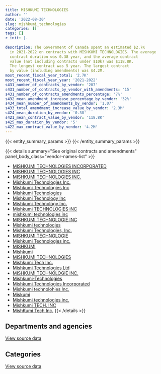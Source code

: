 ```yaml
---
title: MISHKUMI TECHNOLOGIES
author: ''
date: '2022-08-30'
slug: mishkumi_technologies
categories: []
tags: []
r_init: |-
  
description: The Government of Canada spent an estimated $2.7K
  in 2021-2022 on contracts with MISHKUMI TECHNOLOGIES. The average
  contract duration was 0.38 year, and the average contract
  value (not including contracts under $10k) was $118.8K.
  The longest contract was 5 year. The largest contract
  by value (including amendments) was $4.2M.
most_recent_fiscal_year_total: '2.7K'
most_recent_fiscal_year_year: '2021-2022'
s431_number_of_contracts_by_vendor: '207'
s431_number_of_contracts_by_vendor_with_amendments: '15'
s431_number_of_contracts_amendments_percentage: '7%'
s432_mean_amendment_increase_percentage_by_vendor: '32%'
s434_mean_number_of_amendments_by_vendor: '1.07'
s433_total_amendment_increase_value_by_vendor: '2.3M'
s424_mean_duration_by_vendor: '0.38'
s421_mean_contract_value_by_vendor: '118.8K'
s425_max_duration_by_vendor: '5'
s422_max_contract_value_by_vendor: '4.2M'
---
```


<script src="/rmarkdown-libs/htmlwidgets/htmlwidgets.js"></script>
<link href="/rmarkdown-libs/datatables-css/datatables-crosstalk.css" rel="stylesheet" />
<script src="/rmarkdown-libs/datatables-binding/datatables.js"></script>
<script src="/rmarkdown-libs/jquery/jquery-3.6.0.min.js"></script>
<link href="/rmarkdown-libs/dt-core-bootstrap/css/dataTables.bootstrap.min.css" rel="stylesheet" />
<link href="/rmarkdown-libs/dt-core-bootstrap/css/dataTables.bootstrap.extra.css" rel="stylesheet" />
<script src="/rmarkdown-libs/dt-core-bootstrap/js/jquery.dataTables.min.js"></script>
<script src="/rmarkdown-libs/dt-core-bootstrap/js/dataTables.bootstrap.min.js"></script>
<link href="/rmarkdown-libs/crosstalk/css/crosstalk.min.css" rel="stylesheet" />
<script src="/rmarkdown-libs/crosstalk/js/crosstalk.min.js"></script>
<script src="/rmarkdown-libs/htmlwidgets/htmlwidgets.js"></script>
<link href="/rmarkdown-libs/datatables-css/datatables-crosstalk.css" rel="stylesheet" />
<script src="/rmarkdown-libs/datatables-binding/datatables.js"></script>
<script src="/rmarkdown-libs/jquery/jquery-3.6.0.min.js"></script>
<link href="/rmarkdown-libs/dt-core-bootstrap/css/dataTables.bootstrap.min.css" rel="stylesheet" />
<link href="/rmarkdown-libs/dt-core-bootstrap/css/dataTables.bootstrap.extra.css" rel="stylesheet" />
<script src="/rmarkdown-libs/dt-core-bootstrap/js/jquery.dataTables.min.js"></script>
<script src="/rmarkdown-libs/dt-core-bootstrap/js/dataTables.bootstrap.min.js"></script>
<link href="/rmarkdown-libs/crosstalk/css/crosstalk.min.css" rel="stylesheet" />
<script src="/rmarkdown-libs/crosstalk/js/crosstalk.min.js"></script>

{{< entity_summary_params >}}
{{< /entity_summary_params >}}

{{< details summary="See original contracts and amendments" panel_body_class="vendor-names-list" >}}
- [MISHKUMI TECHNOLOGIES INCORPORATED](https://search.open.canada.ca/en/ct/?sort=contract_value_f%20desc&page=1&search_text=%22MISHKUMI%20TECHNOLOGIES%20INCORPORATED%22)
- [MISHKUMI TECHNOLOGIES INC](https://search.open.canada.ca/en/ct/?sort=contract_value_f%20desc&page=1&search_text=%22MISHKUMI%20TECHNOLOGIES%20INC%22)
- [MISHKUMI TECHNOLOGIES INC.](https://search.open.canada.ca/en/ct/?sort=contract_value_f%20desc&page=1&search_text=%22MISHKUMI%20TECHNOLOGIES%20INC.%22)
- [Mishkumi Technologies Inc.](https://search.open.canada.ca/en/ct/?sort=contract_value_f%20desc&page=1&search_text=%22Mishkumi%20Technologies%20Inc.%22)
- [Mishkumi Technologies Inc](https://search.open.canada.ca/en/ct/?sort=contract_value_f%20desc&page=1&search_text=%22Mishkumi%20Technologies%20Inc%22)
- [Mishkumi Technologies](https://search.open.canada.ca/en/ct/?sort=contract_value_f%20desc&page=1&search_text=%22Mishkumi%20Technologies%22)
- [Mishkumi Technology Inc](https://search.open.canada.ca/en/ct/?sort=contract_value_f%20desc&page=1&search_text=%22Mishkumi%20Technology%20Inc%22)
- [Mishkumi Technology Inc.](https://search.open.canada.ca/en/ct/?sort=contract_value_f%20desc&page=1&search_text=%22Mishkumi%20Technology%20Inc.%22)
- [Mishkumi TECHNOLOGIES iNC](https://search.open.canada.ca/en/ct/?sort=contract_value_f%20desc&page=1&search_text=%22Mishkumi%20TECHNOLOGIES%20iNC%22)
- [mishkumi technologies inc](https://search.open.canada.ca/en/ct/?sort=contract_value_f%20desc&page=1&search_text=%22mishkumi%20technologies%20inc%22)
- [MISHKUMI TECHNOLOGIE INC](https://search.open.canada.ca/en/ct/?sort=contract_value_f%20desc&page=1&search_text=%22MISHKUMI%20TECHNOLOGIE%20INC%22)
- [Mishkumi technologies](https://search.open.canada.ca/en/ct/?sort=contract_value_f%20desc&page=1&search_text=%22Mishkumi%20technologies%22)
- [Mishkumi Technologies, Inc.](https://search.open.canada.ca/en/ct/?sort=contract_value_f%20desc&page=1&search_text=%22Mishkumi%20Technologies%2c%20Inc.%22)
- [MISHKUMI TECHNOLOGIE](https://search.open.canada.ca/en/ct/?sort=contract_value_f%20desc&page=1&search_text=%22MISHKUMI%20TECHNOLOGIE%22)
- [Mishkumi Technologies inc.](https://search.open.canada.ca/en/ct/?sort=contract_value_f%20desc&page=1&search_text=%22Mishkumi%20Technologies%20inc.%22)
- [MISHKUMI](https://search.open.canada.ca/en/ct/?sort=contract_value_f%20desc&page=1&search_text=%22MISHKUMI%22)
- [Mishkumi](https://search.open.canada.ca/en/ct/?sort=contract_value_f%20desc&page=1&search_text=%22Mishkumi%22)
- [MISHKUMI TECHNOLOGIES](https://search.open.canada.ca/en/ct/?sort=contract_value_f%20desc&page=1&search_text=%22MISHKUMI%20TECHNOLOGIES%22)
- [Mishkumi Tech Inc.](https://search.open.canada.ca/en/ct/?sort=contract_value_f%20desc&page=1&search_text=%22Mishkumi%20Tech%20Inc.%22)
- [Mishkumi Technologies Ltd](https://search.open.canada.ca/en/ct/?sort=contract_value_f%20desc&page=1&search_text=%22Mishkumi%20Technologies%20Ltd%22)
- [MISHKUMI TECHNOLOGIE INC.](https://search.open.canada.ca/en/ct/?sort=contract_value_f%20desc&page=1&search_text=%22MISHKUMI%20TECHNOLOGIE%20INC.%22)
- [Mishkumi-Technologies](https://search.open.canada.ca/en/ct/?sort=contract_value_f%20desc&page=1&search_text=%22Mishkumi-Technologies%22)
- [Mishkumi Technologies Incorporated](https://search.open.canada.ca/en/ct/?sort=contract_value_f%20desc&page=1&search_text=%22Mishkumi%20Technologies%20Incorporated%22)
- [Mishkumi technolohies Inc.](https://search.open.canada.ca/en/ct/?sort=contract_value_f%20desc&page=1&search_text=%22Mishkumi%20technolohies%20Inc.%22)
- [Miskumi](https://search.open.canada.ca/en/ct/?sort=contract_value_f%20desc&page=1&search_text=%22Miskumi%22)
- [Mishkumi technologies inc.](https://search.open.canada.ca/en/ct/?sort=contract_value_f%20desc&page=1&search_text=%22Mishkumi%20technologies%20inc.%22)
- [Mishkumi TECH. INC](https://search.open.canada.ca/en/ct/?sort=contract_value_f%20desc&page=1&search_text=%22Mishkumi%20TECH.%20INC%22)
- [MishKumi Tech Inc.](https://search.open.canada.ca/en/ct/?sort=contract_value_f%20desc&page=1&search_text=%22MishKumi%20Tech%20Inc.%22)
{{< /details >}}

## Departments and agencies

<div id="htmlwidget-1" style="width:100%;height:auto;" class="datatables html-widget"></div>
<script type="application/json" data-for="htmlwidget-1">{"x":{"style":"bootstrap","filter":"none","vertical":false,"data":[["<a href=\"/departments/aafc-aac/\">Agriculture and Agri-Food Canada<\/a>","<a href=\"/departments/cbsa-asfc/\">Canada Border Services Agency<\/a>","<a href=\"/departments/cic/\">Immigration, Refugees and Citizenship Canada<\/a>","<a href=\"/departments/cihr-irsc/\">Canadian Institutes of Health Research<\/a>","<a href=\"/departments/cra-arc/\">Canada Revenue Agency<\/a>","<a href=\"/departments/csa-asc/\">Canadian Space Agency<\/a>","<a href=\"/departments/csc-scc/\">Correctional Service of Canada<\/a>","<a href=\"/departments/cta-otc/\">Canadian Transportation Agency<\/a>","<a href=\"/departments/dfatd-maecd/\">Global Affairs Canada<\/a>","<a href=\"/departments/dfo-mpo/\">Fisheries and Oceans Canada<\/a>","<a href=\"/departments/dnd-mdn/\">National Defence<\/a>","<a href=\"/departments/ec/\">Environment and Climate Change Canada<\/a>","<a href=\"/departments/esdc-edsc/\">Employment and Social Development Canada<\/a>","<a href=\"/departments/fcac-acfc/\">Financial Consumer Agency of Canada<\/a>","<a href=\"/departments/ic/\">Innovation, Science and Economic Development Canada<\/a>","<a href=\"/departments/mpcc-cppm/\">Military Police Complaints Commission of Canada<\/a>","<a href=\"/departments/nfb-onf/\">National Film Board<\/a>","<a href=\"/departments/nrc-cnrc/\">National Research Council Canada<\/a>","<a href=\"/departments/nrcan-rncan/\">Natural Resources Canada<\/a>","<a href=\"/departments/pc/\">Parks Canada<\/a>","<a href=\"/departments/pco-bcp/\">Privy Council Office<\/a>","<a href=\"/departments/phac-aspc/\">Public Health Agency of Canada<\/a>","<a href=\"/departments/pwgsc-tpsgc/\">Public Services and Procurement Canada<\/a>","<a href=\"/departments/rcmp-grc/\">Royal Canadian Mounted Police<\/a>","<a href=\"/departments/ssc-spc/\">Shared Services Canada<\/a>","<a href=\"/departments/swc-cfc/\">Status of Women Canada<\/a>","<a href=\"/departments/wage/\">Department for Women and Gender Equality<\/a>"],[226286.46,11723.75,544471.72,33315.24,123458.56,19065.74,369852.51,1502.32,1052155.2,1249289.99,1886050.04,53394.08,118407,269996.55,null,15804,11904.19,27095.54,43074.92,202112.25,27063.74,13153.2,2071425.19,190948.58,277023.27,220021.1,72395.28],[null,null,4465990.09,null,null,null,null,2749.24,null,600825.11,422349.8,null,null,11019.76,341860.38,null,3968.06,242410.23,7484.54,null,null,null,465035.29,72871.95,6711.5,null,null],[null,null,null,null,null,null,null,2741.73,null,58037.54,315805.57,null,20631.28,null,null,null,null,null,null,null,null,null,null,40040.89,null,null,null],[null,null,null,null,null,null,null,2741.73,null,null,null,null,null,null,null,null,null,null,null,null,null,null,null,null,null,null,null]],"container":"<table class=\"table table-striped table-hover row-border order-column display\">\n  <thead>\n    <tr>\n      <th>Department<\/th>\n      <th>2018-2019<\/th>\n      <th>2019-2020<\/th>\n      <th>2020-2021<\/th>\n      <th>2021-2022<\/th>\n    <\/tr>\n  <\/thead>\n<\/table>","options":{"order":[[4,"desc"]],"pageLength":10,"autoWidth":true,"columnDefs":[{"targets":1,"render":"function(data, type, row, meta) {\n    return type !== 'display' ? data : DTWidget.formatCurrency(data, \"$\", 2, 3, \",\", \".\", true, null);\n  }"},{"targets":2,"render":"function(data, type, row, meta) {\n    return type !== 'display' ? data : DTWidget.formatCurrency(data, \"$\", 2, 3, \",\", \".\", true, null);\n  }"},{"targets":3,"render":"function(data, type, row, meta) {\n    return type !== 'display' ? data : DTWidget.formatCurrency(data, \"$\", 2, 3, \",\", \".\", true, null);\n  }"},{"targets":4,"render":"function(data, type, row, meta) {\n    return type !== 'display' ? data : DTWidget.formatCurrency(data, \"$\", 2, 3, \",\", \".\", true, null);\n  }"},{"width":"16%","targets":[1,2,3,4]},{"className":"dt-right","targets":[1,2,3,4]}],"orderClasses":false}},"evals":["options.columnDefs.0.render","options.columnDefs.1.render","options.columnDefs.2.render","options.columnDefs.3.render"],"jsHooks":[]}</script>
<p class="text-right">
<a href="https://github.com/GoC-Spending/contracts-data/tree/main/data/out/vendors/mishkumi_technologies/summary_by_fiscal_year_by_department.csv" class="source-data-link btn btn-link">View source data</a>
</p>

## Categories

<div id="htmlwidget-2" style="width:100%;height:auto;" class="datatables html-widget"></div>
<script type="application/json" data-for="htmlwidget-2">{"x":{"style":"bootstrap","filter":"none","vertical":false,"data":[["<a href=\"/categories/other/\">(Other)<\/a>","<a href=\"/categories/facilities_and_construction/\">Facilities and construction<\/a>","<a href=\"/categories/office_management/\">Office management<\/a>","<a href=\"/categories/defence/\">Defence<\/a>","<a href=\"/categories/professional_services/\">Professional services<\/a>","<a href=\"/categories/information_technology/\">Information technology<\/a>","<a href=\"/categories/industrial_products_and_services/\">Industrial products and services<\/a>","<a href=\"/categories/human_capital/\">Human capital<\/a>"],[7464.09,74964.71,140849.73,1565801.03,44784.75,7096057.1,184661.41,16407.6],[7484.54,465035.29,null,422349.8,null,5748406.32,null,null],[null,null,20631.28,315805.57,null,100820.16,null,null],[null,null,null,null,null,2741.73,null,null]],"container":"<table class=\"table table-striped table-hover row-border order-column display\">\n  <thead>\n    <tr>\n      <th>Category<\/th>\n      <th>2018-2019<\/th>\n      <th>2019-2020<\/th>\n      <th>2020-2021<\/th>\n      <th>2021-2022<\/th>\n    <\/tr>\n  <\/thead>\n<\/table>","options":{"order":[[4,"desc"]],"dom":"t","pageLength":30,"autoWidth":true,"columnDefs":[{"targets":1,"render":"function(data, type, row, meta) {\n    return type !== 'display' ? data : DTWidget.formatCurrency(data, \"$\", 2, 3, \",\", \".\", true, null);\n  }"},{"targets":2,"render":"function(data, type, row, meta) {\n    return type !== 'display' ? data : DTWidget.formatCurrency(data, \"$\", 2, 3, \",\", \".\", true, null);\n  }"},{"targets":3,"render":"function(data, type, row, meta) {\n    return type !== 'display' ? data : DTWidget.formatCurrency(data, \"$\", 2, 3, \",\", \".\", true, null);\n  }"},{"targets":4,"render":"function(data, type, row, meta) {\n    return type !== 'display' ? data : DTWidget.formatCurrency(data, \"$\", 2, 3, \",\", \".\", true, null);\n  }"},{"width":"16%","targets":[1,2,3,4]},{"className":"dt-right","targets":[1,2,3,4]}],"orderClasses":false,"lengthMenu":[10,25,30,50,100]}},"evals":["options.columnDefs.0.render","options.columnDefs.1.render","options.columnDefs.2.render","options.columnDefs.3.render"],"jsHooks":[]}</script>
<p class="text-right">
<a href="https://github.com/GoC-Spending/contracts-data/tree/main/data/out/vendors/mishkumi_technologies/summary_by_fiscal_year_by_category.csv" class="source-data-link btn btn-link">View source data</a>
</p>
